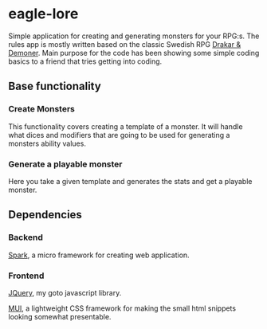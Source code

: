 # eagle-lore

Simple application for creating and generating monsters for your RPG:s. The rules app is mostly written based on the classic Swedish RPG [Drakar & Demoner](https://en.wikipedia.org/wiki/Drakar_och_Demoner). 
Main purpose for the code has been showing some simple coding basics to a friend that tries getting into coding.

## Base functionality
### Create Monsters
This functionality covers creating a template of a monster. It will handle what dices and modifiers that are going to be used for generating a monsters ability values.

### Generate a playable monster
Here you take a given template and generates the stats and get a playable monster.

## Dependencies
### Backend
[Spark](http://sparkjava.com), a micro framework for creating web application.

### Frontend
[JQuery](https://jquery.com), my goto javascript library.

[MUI](https://www.muicss.com), a lightweight CSS framework for making the small html snippets looking somewhat presentable.

